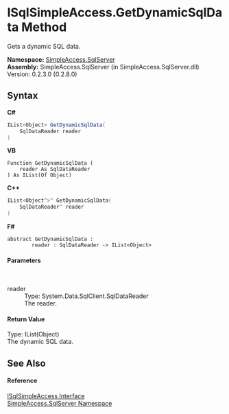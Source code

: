 # ISqlSimpleAccess.GetDynamicSqlData Method 
 

Gets a dynamic SQL data.

**Namespace:**&nbsp;<a href="N_SimpleAccess_SqlServer">SimpleAccess.SqlServer</a><br />**Assembly:**&nbsp;SimpleAccess.SqlServer (in SimpleAccess.SqlServer.dll) Version: 0.2.3.0 (0.2.8.0)

## Syntax

**C#**<br />
``` C#
IList<Object> GetDynamicSqlData(
	SqlDataReader reader
)
```

**VB**<br />
``` VB
Function GetDynamicSqlData ( 
	reader As SqlDataReader
) As IList(Of Object)
```

**C++**<br />
``` C++
IList<Object^>^ GetDynamicSqlData(
	SqlDataReader^ reader
)
```

**F#**<br />
``` F#
abstract GetDynamicSqlData : 
        reader : SqlDataReader -> IList<Object> 

```


#### Parameters
&nbsp;<dl><dt>reader</dt><dd>Type: System.Data.SqlClient.SqlDataReader<br />The reader.</dd></dl>

#### Return Value
Type: IList(Object)<br />The dynamic SQL data.

## See Also


#### Reference
<a href="T_SimpleAccess_SqlServer_ISqlSimpleAccess">ISqlSimpleAccess Interface</a><br /><a href="N_SimpleAccess_SqlServer">SimpleAccess.SqlServer Namespace</a><br />
